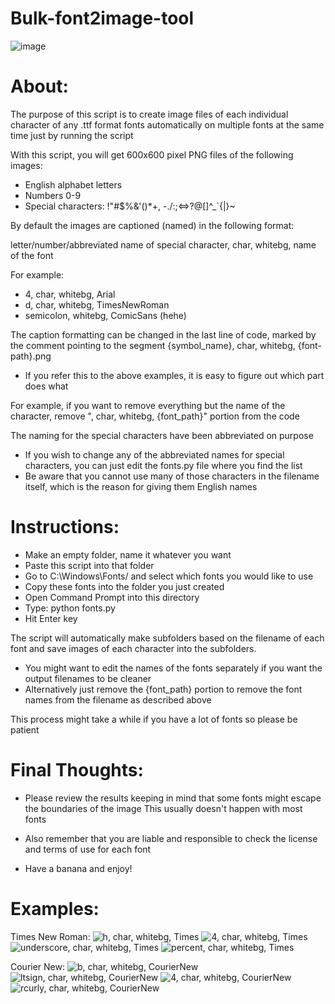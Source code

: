 # Bulk-font2image-tool

![image](https://user-images.githubusercontent.com/115096590/206816863-71318b9d-75ee-4755-950e-388eae7e5fb0.png)

# About:

The purpose of this script is to create image files of each individual character of any .ttf format fonts automatically on multiple fonts at the same time just by running the script

With this script, you will get 600x600 pixel PNG files of the following images:
- English alphabet letters
- Numbers 0-9
- Special characters: !"#$%&'()*+, -./:;<=>?@[\]^_`{|}~

By default the images are captioned (named) in the following format:

  letter/number/abbreviated name of special character, char, whitebg, name of the font

For example:
   - 4, char, whitebg, Arial
   - d, char, whitebg, TimesNewRoman
   - semicolon, whitebg, ComicSans (hehe)

The caption formatting can be changed in the last line of code, marked by the comment pointing to the segment
{symbol_name}, char, whitebg, {font-path}.png
  - If you refer this to the above examples, it is easy to figure out which part does what
  
  For example, if you want to remove everything but the name of the character, remove ", char, whitebg, {font_path}" portion from the code

The naming for the special characters have been abbreviated on purpose
  - If you wish to change any of the abbreviated names for special characters, you can just edit the fonts.py file where you find the list
  - Be aware that you cannot use many of those characters in the filename itself, which is the reason for giving them English names

# Instructions:

- Make an empty folder, name it whatever you want
- Paste this script into that folder
- Go to C:\Windows\Fonts/ and select which fonts you would like to use
- Copy these fonts into the folder you just created
- Open Command Prompt into this directory
- Type: python fonts.py
- Hit Enter key

The script will automatically make subfolders based on the filename of each font and save images of each character into the subfolders.
- You might want to edit the names of the fonts separately if you want the output filenames to be cleaner
- Alternatively just remove the {font_path} portion to remove the font names from the filename as described above

This process might take a while if you have a lot of fonts so please be patient

# Final Thoughts:

- Please review the results keeping in mind that some fonts might escape the boundaries of the image
    This usually doesn't happen with most fonts

- Also remember that you are liable and responsible to check the license and terms of use for each font

- Have a banana and enjoy!


# Examples:

Times New Roman:
![h, char, whitebg, Times](https://user-images.githubusercontent.com/115096590/206815786-9fcaa162-b2ec-438d-8064-f2f2299716a9.png)
![4, char, whitebg, Times](https://user-images.githubusercontent.com/115096590/206815849-d9e21c2e-f3c2-4e77-bf39-50b38345964a.png)
![underscore, char, whitebg, Times](https://user-images.githubusercontent.com/115096590/206815896-64832ae1-bd3b-48dd-ad3f-9e07d69c7bdc.png)
![percent, char, whitebg, Times](https://user-images.githubusercontent.com/115096590/206815955-4b839501-6af0-4a35-b3d0-53994649fda5.png)

Courier New:
![b, char, whitebg, CourierNew](https://user-images.githubusercontent.com/115096590/206817908-9cbf903f-832c-4691-ad3f-0e8d947d107f.png)
![ltsign, char, whitebg, CourierNew](https://user-images.githubusercontent.com/115096590/206817918-2b80e9a9-afe2-4423-b315-d9355468e8b7.png)
![4, char, whitebg, CourierNew](https://user-images.githubusercontent.com/115096590/206817929-0f3433ed-6c90-4d68-9c63-5ce2ca309c80.png)
![rcurly, char, whitebg, CourierNew](https://user-images.githubusercontent.com/115096590/206817943-2f72fd7d-fa07-4e08-92b5-9a208930a3ee.png)


